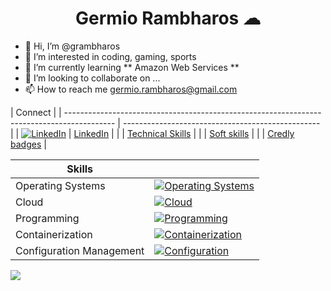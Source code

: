 <h1 align="center">Germio Rambharos ☁</h1>

- 👋 Hi, I’m @grambharos
- 👀 I’m interested in coding, gaming, sports
- 🌱 I’m currently learning ** Amazon Web Services **
- 💞️ I’m looking to collaborate on ...
- 📫 How to reach me germio.rambharos@gmail.com

| Connect                                                                                    |
| ------------------------------------------------------------------------------------------ | ------------------------------------------------- |
| [![LinkedIn](https://skillicons.dev/icons?i=linkedin)](https://bit.ly/grambharos-linkedin) | [LinkedIn](https://bit.ly/grambharos-linkedin)    |
|                                                                                            | [Technical Skills](https://bit.ly/grambharos-ts)  |
|                                                                                            | [Soft skills](https://bit.ly/grambharos-cs)       |
|                                                                                            | [Credly badges](https://bit.ly/grambharos-credly) |

| Skills                   |                                                                                                 |
| ------------------------ | ----------------------------------------------------------------------------------------------- |
| Operating Systems        | [![Operating Systems](https://skillicons.dev/icons?i=linux)](https://skillicons.dev)            |
| Cloud                    | [![Cloud](https://skillicons.dev/icons?i=openstack,aws,gcp)](https://skillicons.dev)            |
| Programming              | [![Programming](https://skillicons.dev/icons?i=bash,py,go)](https://skillicons.dev)             |
| Containerization         | [![Containerization](https://skillicons.dev/icons?i=docker,kubernetes)](https://skillicons.dev) |
| Configuration Management | [![Configuration](https://skillicons.dev/icons?i=ansible)](https://skillicons.dev)              |

![](https://komarev.com/ghpvc/?username=grambharos&color=brightgreen)
